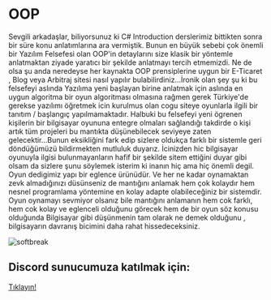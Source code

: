 # OOP
Sevgili arkadaşlar, biliyorsunuz ki C# Introduction derslerimiz bittikten sonra bir süre konu anlatımlarına ara vermiştik. Bunun en büyük sebebi çok önemli bir Yazılım Felsefesi olan OOP'in detaylarını size klasik bir yöntemle anlatmaktan ziyade yaratıcı bir şekilde anlatmayı tercih etmemizdi. Ne de olsa şu anda neredeyse her kaynakta OOP prensiplerine uygun bir E-Ticaret , Blog veya Arbitraj sitesi nasıl yapılır bulabilirdiniz...İronik olan şey şu ki bu felsefeyi aslında Yazılıma yeni başlayan birine anlatmak için aslında en uygun algoritma bir oyun algoritması olmasına rağmen gerek Türkiye'de gerekse yazılımı öğretmek icin kurulmus olan cogu siteye oyunlarla ilgili bir tanıtım / başlangıç yapılmamaktadır. Halbuki bu felsefeyi yeni ögrenen kişilerin bir bilgisayar oyununa entegre olmaları sağlandığı takdirde o kişi artık tüm projeleri bu mantıkta düşünebilecek seviyeye zaten gelecektir...Bunun eksikliğini fark edip sizlere oldukça farklı bir sistemle geri döndüğümüzü bildirmekten mutluluk duyarız. İcinizden hic bilgisayar oyunuyla ilgisi bulunmayanların hafif bir şekilde sitem ettiğini duyar gibi olsam da sizlere şunu söylemek isterim ki inanın hiç ama hiç önemli degil. Oyun dedigimiz yapı bir eglence ürünüdür. Ve her ne kadar oynamaktan zevk almadığınızı düsünseniz de mantığını anlamak hem çok kolaydır hem nesnel programlama yöntemine en kolay adapte olabileceğiniz bir sistemdir. Oyun oynamayı sevmiyor olsanız bile mantığını anlamanın hem cok farklı, hem cok kolay ve eglenceli olduğunu görecek hem de bir oyun söz konusu olduğunda Bilgisayar gibi düşünmenin tam olarak ne demek olduğunu , bilgisayarın davranış bicimini daha rahat hissedeceksiniz.


![softbreak](https://assets-global.website-files.com/6257adef93867e50d84d30e2/625eb604bb8605784489d361_Discord-Logo%2BWordmark-Color%20(1).png)
## Discord sunucumuza katılmak için:
[Tıklayın!](https://discord.gg/tkZBnuba8h)

